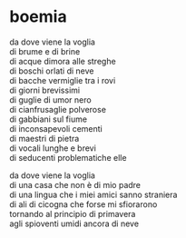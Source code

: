 # boemia

da dove viene la voglia  
di brume e di brine  
di acque dimora alle streghe  
di boschi orlati di neve  
di bacche vermiglie tra i rovi  
di giorni brevissimi  
di guglie di umor nero  
di cianfrusaglie polverose  
di gabbiani sul fiume  
di inconsapevoli cementi  
di maestri di pietra  
di vocali lunghe e brevi  
di seducenti problematiche elle

da dove viene la voglia  
di una casa che non è di mio padre  
di una lingua che i miei amici sanno straniera  
di ali di cicogna che forse mi sfiorarono  
tornando al principio di primavera  
agli spioventi umidi ancora di neve
